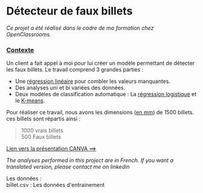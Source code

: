 # Détecteur de faux billets
*Ce projet a été réalisé dans le cadre de ma formation chez OpenClassrooms.*

### <ins>Contexte</ins>  
Un client a fait appel à moi pour lui créer un modèle permettant de détecter les faux billets. Le travail comprend 3 grandes parties :

* Une <ins>régression linéaire</ins> pour combler les valeurs manquantes.  
* Des analyses uni et bi variées des données.  
* Deux modèles de classification automatique : La <ins>régression logistique</ins> et le <ins>K-means</ins>.

Pour réaliser ce travail, nous avons les dimensions (<ins>en mm</ins>) de 1500 billets.  
ces billets sont répartis ainsi :
>1000 vrais billets  
>500 Faux billets
 
 [Lien vers la présentation CANVA ==>](https://www.canva.com/design/DAFgcAxU7zc/ifUkvFtnWIQitAOYMyg2RA/view?utm_content=DAFgcAxU7zc&utm_campaign=designshare&utm_medium=link&utm_source=homepage_design_menu)
 
*The analyses performed in this project are in French. If you want a translated version, please contact me on linkedin*

Les données :  
billet.csv : Les données d'entrainement 
